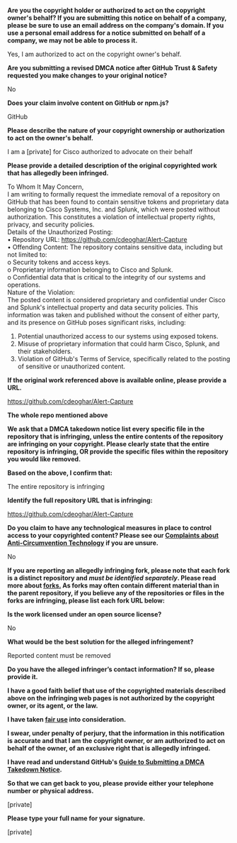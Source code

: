 **Are you the copyright holder or authorized to act on the copyright owner's behalf? If you are submitting this notice on behalf of a company, please be sure to use an email address on the company's domain. If you use a personal email address for a notice submitted on behalf of a company, we may not be able to process it.**

Yes, I am authorized to act on the copyright owner's behalf.

**Are you submitting a revised DMCA notice after GitHub Trust & Safety requested you make changes to your original notice?**

No

**Does your claim involve content on GitHub or npm.js?**

GitHub

**Please describe the nature of your copyright ownership or authorization to act on the owner's behalf.**

I am a [private] for Cisco authorized to advocate on their behalf

**Please provide a detailed description of the original copyrighted work that has allegedly been infringed.**

To Whom It May Concern,  
I am writing to formally request the immediate removal of a repository on GitHub that has been found to contain sensitive tokens and proprietary data belonging to Cisco Systems, Inc. and Splunk, which were posted without authorization. This constitutes a violation of intellectual property rights, privacy, and security policies.  
Details of the Unauthorized Posting:  
• Repository URL: https://github.com/cdeoghar/Alert-Capture  
• Offending Content: The repository contains sensitive data, including but not limited to:  
o Security tokens and access keys.  
o Proprietary information belonging to Cisco and Splunk.  
o Confidential data that is critical to the integrity of our systems and operations.  
Nature of the Violation:  
The posted content is considered proprietary and confidential under Cisco and Splunk's intellectual property and data security policies. This information was taken and published without the consent of either party, and its presence on GitHub poses significant risks, including:  
1. Potential unauthorized access to our systems using exposed tokens.  
2. Misuse of proprietary information that could harm Cisco, Splunk, and their stakeholders.  
3. Violation of GitHub's Terms of Service, specifically related to the posting of sensitive or unauthorized content.  

**If the original work referenced above is available online, please provide a URL.**

https://github.com/cdeoghar/Alert-Capture

**The whole repo mentioned above**

**We ask that a DMCA takedown notice list every specific file in the repository that is infringing, unless the entire contents of the repository are infringing on your copyright. Please clearly state that the entire repository is infringing, OR provide the specific files within the repository you would like removed.**

**Based on the above, I confirm that:**

The entire repository is infringing

**Identify the full repository URL that is infringing:**

https://github.com/cdeoghar/Alert-Capture

**Do you claim to have any technological measures in place to control access to your copyrighted content? Please see our <a href="https://docs.github.com/articles/guide-to-submitting-a-dmca-takedown-notice#complaints-about-anti-circumvention-technology">Complaints about Anti-Circumvention Technology</a> if you are unsure.**

No

**If you are reporting an allegedly infringing fork, please note that each fork is a distinct repository and <i>must be identified separately</i>. Please read more about <a href="https://docs.github.com/articles/dmca-takedown-policy#b-what-about-forks-or-whats-a-fork">forks.</a> As forks may often contain different material than in the parent repository, if you believe any of the repositories or files in the forks are infringing, please list each fork URL below:**

**Is the work licensed under an open source license?**

No

**What would be the best solution for the alleged infringement?**

Reported content must be removed

**Do you have the alleged infringer’s contact information? If so, please provide it.**

**I have a good faith belief that use of the copyrighted materials described above on the infringing web pages is not authorized by the copyright owner, or its agent, or the law.**

**I have taken <a href="https://www.lumendatabase.org/topics/22">fair use</a> into consideration.**

**I swear, under penalty of perjury, that the information in this notification is accurate and that I am the copyright owner, or am authorized to act on behalf of the owner, of an exclusive right that is allegedly infringed.**

**I have read and understand GitHub's <a href="https://docs.github.com/articles/guide-to-submitting-a-dmca-takedown-notice/">Guide to Submitting a DMCA Takedown Notice</a>.**

**So that we can get back to you, please provide either your telephone number or physical address.**

[private]

**Please type your full name for your signature.**

[private]
